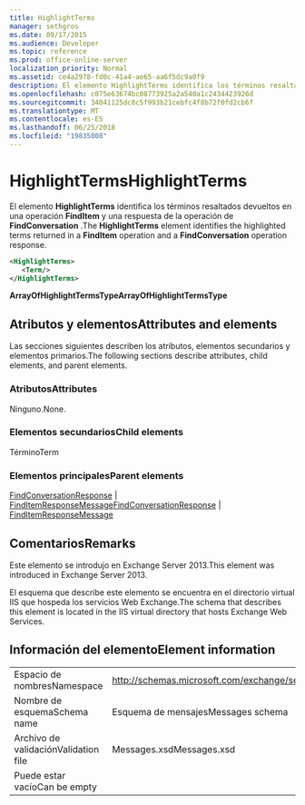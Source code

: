 ```yaml
---
title: HighlightTerms
manager: sethgros
ms.date: 09/17/2015
ms.audience: Developer
ms.topic: reference
ms.prod: office-online-server
localization_priority: Normal
ms.assetid: ce4a2978-fd0c-41a4-ae65-aa6f5dc9a0f9
description: El elemento HighlightTerms identifica los términos resaltados devueltos en una operación FindItem y una respuesta de la operación de FindConversation.
ms.openlocfilehash: c075e63674bc08773925a2a540a1c2434423926d
ms.sourcegitcommit: 34041125dc8c5f993b21cebfc4f8b72f0fd2cb6f
ms.translationtype: MT
ms.contentlocale: es-ES
ms.lasthandoff: 06/25/2018
ms.locfileid: "19835808"
---
```

# <a name="highlightterms"></a><span data-ttu-id="90a31-103">HighlightTerms</span><span class="sxs-lookup"><span data-stu-id="90a31-103">HighlightTerms</span></span>

<span data-ttu-id="90a31-104">El elemento **HighlightTerms** identifica los términos resaltados devueltos en una operación **FindItem** y una respuesta de la operación de **FindConversation** .</span><span class="sxs-lookup"><span data-stu-id="90a31-104">The **HighlightTerms** element identifies the highlighted terms returned in a **FindItem** operation and a **FindConversation** operation response.</span></span> 
  
```XML
<HighlightTerms>
   <Term/>
</HighlightTerms>
```

 <span data-ttu-id="90a31-105">**ArrayOfHighlightTermsType**</span><span class="sxs-lookup"><span data-stu-id="90a31-105">**ArrayOfHighlightTermsType**</span></span>
## <a name="attributes-and-elements"></a><span data-ttu-id="90a31-106">Atributos y elementos</span><span class="sxs-lookup"><span data-stu-id="90a31-106">Attributes and elements</span></span>

<span data-ttu-id="90a31-107">Las secciones siguientes describen los atributos, elementos secundarios y elementos primarios.</span><span class="sxs-lookup"><span data-stu-id="90a31-107">The following sections describe attributes, child elements, and parent elements.</span></span>
  
### <a name="attributes"></a><span data-ttu-id="90a31-108">Atributos</span><span class="sxs-lookup"><span data-stu-id="90a31-108">Attributes</span></span>

<span data-ttu-id="90a31-109">Ninguno.</span><span class="sxs-lookup"><span data-stu-id="90a31-109">None.</span></span>
  
### <a name="child-elements"></a><span data-ttu-id="90a31-110">Elementos secundarios</span><span class="sxs-lookup"><span data-stu-id="90a31-110">Child elements</span></span>

<span data-ttu-id="90a31-111">Término</span><span class="sxs-lookup"><span data-stu-id="90a31-111">Term</span></span>
  
### <a name="parent-elements"></a><span data-ttu-id="90a31-112">Elementos principales</span><span class="sxs-lookup"><span data-stu-id="90a31-112">Parent elements</span></span>

<span data-ttu-id="90a31-113">[FindConversationResponse](findconversationresponse.md) | [FindItemResponseMessage](finditemresponsemessage.md)</span><span class="sxs-lookup"><span data-stu-id="90a31-113">[FindConversationResponse](findconversationresponse.md) | [FindItemResponseMessage](finditemresponsemessage.md)</span></span>
  
## <a name="remarks"></a><span data-ttu-id="90a31-114">Comentarios</span><span class="sxs-lookup"><span data-stu-id="90a31-114">Remarks</span></span>

<span data-ttu-id="90a31-115">Este elemento se introdujo en Exchange Server 2013.</span><span class="sxs-lookup"><span data-stu-id="90a31-115">This element was introduced in Exchange Server 2013.</span></span>
  
<span data-ttu-id="90a31-116">El esquema que describe este elemento se encuentra en el directorio virtual IIS que hospeda los servicios Web Exchange.</span><span class="sxs-lookup"><span data-stu-id="90a31-116">The schema that describes this element is located in the IIS virtual directory that hosts Exchange Web Services.</span></span>
  
## <a name="element-information"></a><span data-ttu-id="90a31-117">Información del elemento</span><span class="sxs-lookup"><span data-stu-id="90a31-117">Element information</span></span>

|||
|:-----|:-----|
|<span data-ttu-id="90a31-118">Espacio de nombres</span><span class="sxs-lookup"><span data-stu-id="90a31-118">Namespace</span></span>  <br/> |http://schemas.microsoft.com/exchange/services/2006/messages  <br/> |
|<span data-ttu-id="90a31-119">Nombre de esquema</span><span class="sxs-lookup"><span data-stu-id="90a31-119">Schema name</span></span>  <br/> |<span data-ttu-id="90a31-120">Esquema de mensajes</span><span class="sxs-lookup"><span data-stu-id="90a31-120">Messages schema</span></span>  <br/> |
|<span data-ttu-id="90a31-121">Archivo de validación</span><span class="sxs-lookup"><span data-stu-id="90a31-121">Validation file</span></span>  <br/> |<span data-ttu-id="90a31-122">Messages.xsd</span><span class="sxs-lookup"><span data-stu-id="90a31-122">Messages.xsd</span></span>  <br/> |
|<span data-ttu-id="90a31-123">Puede estar vacío</span><span class="sxs-lookup"><span data-stu-id="90a31-123">Can be empty</span></span>  <br/> ||
   

